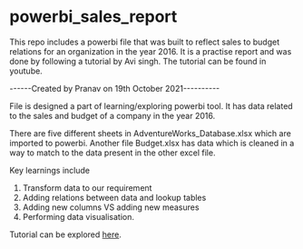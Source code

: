 # powerbi_sales_report
This repo includes a powerbi file that was built to reflect sales to budget relations for an organization in the year 2016. It is a practise report and was done by following a tutorial by Avi singh. The tutorial can be found in youtube.

------Created by Pranav on 19th October 2021----------

File is designed a part of learning/exploring powerbi tool. It has data related to the sales and budget of a company in the year 2016.

There are five different sheets in AdventureWorks_Database.xlsx which are imported to powerbi. Another file Budget.xlsx has data which is cleaned in a way to match to the data present in the other excel file.

Key learnings include 
1. Transform data to our requirement
2. Adding relations between data and lookup tables
3. Adding new columns VS adding new measures
4. Performing data visualisation.

Tutorial can be explored [here](https://www.youtube.com/watch?v=AGrl-H87pRU).

